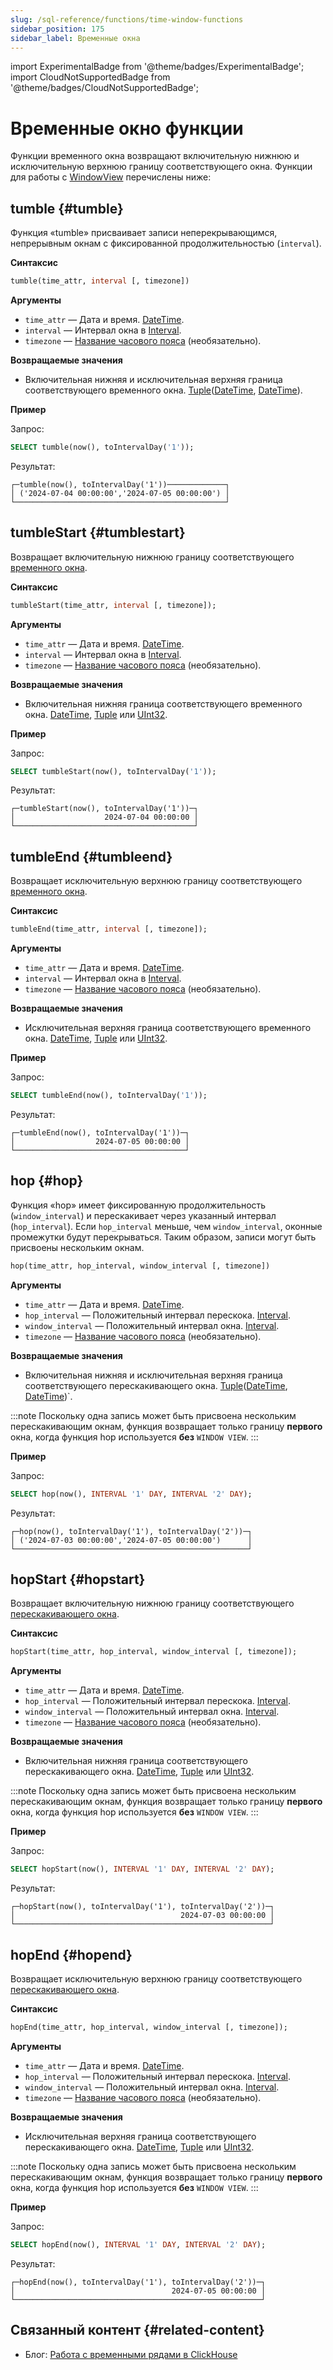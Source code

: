 ```yaml
---
slug: /sql-reference/functions/time-window-functions
sidebar_position: 175
sidebar_label: Временные окна
---
```


import ExperimentalBadge from '@theme/badges/ExperimentalBadge';
import CloudNotSupportedBadge from '@theme/badges/CloudNotSupportedBadge';



# Временные окно функции

<ExperimentalBadge/>
<CloudNotSupportedBadge/>

Функции временного окна возвращают включительную нижнюю и исключительную верхнюю границу соответствующего окна. Функции для работы с [WindowView](/sql-reference/statements/create/view#window-view) перечислены ниже:

## tumble {#tumble}

Функция «tumble» присваивает записи неперекрывающимся, непрерывным окнам с фиксированной продолжительностью (`interval`).

**Синтаксис**

``` sql
tumble(time_attr, interval [, timezone])
```

**Аргументы**
- `time_attr` — Дата и время. [DateTime](../data-types/datetime.md).
- `interval` — Интервал окна в [Interval](../data-types/special-data-types/interval.md).
- `timezone` — [Название часового пояса](../../operations/server-configuration-parameters/settings.md#timezone) (необязательно).

**Возвращаемые значения**

- Включительная нижняя и исключительная верхняя граница соответствующего временного окна. [Tuple](../data-types/tuple.md)([DateTime](../data-types/datetime.md), [DateTime](../data-types/datetime.md)).

**Пример**

Запрос:

``` sql
SELECT tumble(now(), toIntervalDay('1'));
```

Результат:

``` text
┌─tumble(now(), toIntervalDay('1'))─────────────┐
│ ('2024-07-04 00:00:00','2024-07-05 00:00:00') │
└───────────────────────────────────────────────┘
```

## tumbleStart {#tumblestart}

Возвращает включительную нижнюю границу соответствующего [временного окна](#tumble).

**Синтаксис**

``` sql
tumbleStart(time_attr, interval [, timezone]);
```

**Аргументы**

- `time_attr` — Дата и время. [DateTime](../data-types/datetime.md).
- `interval` — Интервал окна в [Interval](../data-types/special-data-types/interval.md).
- `timezone` — [Название часового пояса](../../operations/server-configuration-parameters/settings.md#timezone) (необязательно).

**Возвращаемые значения**

- Включительная нижняя граница соответствующего временного окна. [DateTime](../data-types/datetime.md), [Tuple](../data-types/tuple.md) или [UInt32](../data-types/int-uint.md).

**Пример**

Запрос:

```sql
SELECT tumbleStart(now(), toIntervalDay('1'));
```

Результат:

```response
┌─tumbleStart(now(), toIntervalDay('1'))─┐
│                    2024-07-04 00:00:00 │
└────────────────────────────────────────┘
```

## tumbleEnd {#tumbleend}

Возвращает исключительную верхнюю границу соответствующего [временного окна](#tumble).

**Синтаксис**

``` sql
tumbleEnd(time_attr, interval [, timezone]);
```

**Аргументы**

- `time_attr` — Дата и время. [DateTime](../data-types/datetime.md).
- `interval` — Интервал окна в [Interval](../data-types/special-data-types/interval.md).
- `timezone` — [Название часового пояса](../../operations/server-configuration-parameters/settings.md#timezone) (необязательно).

**Возвращаемые значения**

- Исключительная верхняя граница соответствующего временного окна. [DateTime](../data-types/datetime.md), [Tuple](../data-types/tuple.md) или [UInt32](../data-types/int-uint.md).

**Пример**

Запрос:

```sql
SELECT tumbleEnd(now(), toIntervalDay('1'));
```

Результат:

```response
┌─tumbleEnd(now(), toIntervalDay('1'))─┐
│                  2024-07-05 00:00:00 │
└──────────────────────────────────────┘
```

## hop {#hop}

Функция «hop» имеет фиксированную продолжительность (`window_interval`) и перескакивает через указанный интервал (`hop_interval`). Если `hop_interval` меньше, чем `window_interval`, оконные промежутки будут перекрываться. Таким образом, записи могут быть присвоены нескольким окнам.

``` sql
hop(time_attr, hop_interval, window_interval [, timezone])
```

**Аргументы**

- `time_attr` — Дата и время. [DateTime](../data-types/datetime.md).
- `hop_interval` — Положительный интервал перескока. [Interval](../data-types/special-data-types/interval.md).
- `window_interval` — Положительный интервал окна. [Interval](../data-types/special-data-types/interval.md).
- `timezone` — [Название часового пояса](../../operations/server-configuration-parameters/settings.md#timezone) (необязательно).

**Возвращаемые значения**

- Включительная нижняя и исключительная верхняя граница соответствующего перескакивающего окна. [Tuple](../data-types/tuple.md)([DateTime](../data-types/datetime.md), [DateTime](../data-types/datetime.md))`.

:::note
Поскольку одна запись может быть присвоена нескольким перескакивающим окнам, функция возвращает только границу **первого** окна, когда функция hop используется **без** `WINDOW VIEW`.
:::

**Пример**

Запрос:

``` sql
SELECT hop(now(), INTERVAL '1' DAY, INTERVAL '2' DAY);
```

Результат:

``` text
┌─hop(now(), toIntervalDay('1'), toIntervalDay('2'))─┐
│ ('2024-07-03 00:00:00','2024-07-05 00:00:00')      │
└────────────────────────────────────────────────────┘
```

## hopStart {#hopstart}

Возвращает включительную нижнюю границу соответствующего [перескакивающего окна](#hop).

**Синтаксис**

``` sql
hopStart(time_attr, hop_interval, window_interval [, timezone]);
```
**Аргументы**

- `time_attr` — Дата и время. [DateTime](../data-types/datetime.md).
- `hop_interval` — Положительный интервал перескока. [Interval](../data-types/special-data-types/interval.md).
- `window_interval` — Положительный интервал окна. [Interval](../data-types/special-data-types/interval.md).
- `timezone` — [Название часового пояса](../../operations/server-configuration-parameters/settings.md#timezone) (необязательно).

**Возвращаемые значения**

- Включительная нижняя граница соответствующего перескакивающего окна. [DateTime](../data-types/datetime.md), [Tuple](../data-types/tuple.md) или [UInt32](../data-types/int-uint.md).

:::note
Поскольку одна запись может быть присвоена нескольким перескакивающим окнам, функция возвращает только границу **первого** окна, когда функция hop используется **без** `WINDOW VIEW`.
:::

**Пример**

Запрос:

``` sql
SELECT hopStart(now(), INTERVAL '1' DAY, INTERVAL '2' DAY);
```

Результат:

``` text
┌─hopStart(now(), toIntervalDay('1'), toIntervalDay('2'))─┐
│                                     2024-07-03 00:00:00 │
└─────────────────────────────────────────────────────────┘
```

## hopEnd {#hopend}

Возвращает исключительную верхнюю границу соответствующего [перескакивающего окна](#hop).

**Синтаксис**

``` sql
hopEnd(time_attr, hop_interval, window_interval [, timezone]);
```
**Аргументы**

- `time_attr` — Дата и время. [DateTime](../data-types/datetime.md).
- `hop_interval` — Положительный интервал перескока. [Interval](../data-types/special-data-types/interval.md).
- `window_interval` — Положительный интервал окна. [Interval](../data-types/special-data-types/interval.md).
- `timezone` — [Название часового пояса](../../operations/server-configuration-parameters/settings.md#timezone) (необязательно).

**Возвращаемые значения**

- Исключительная верхняя граница соответствующего перескакивающего окна. [DateTime](../data-types/datetime.md), [Tuple](../data-types/tuple.md) или [UInt32](../data-types/int-uint.md).

:::note
Поскольку одна запись может быть присвоена нескольким перескакивающим окнам, функция возвращает только границу **первого** окна, когда функция hop используется **без** `WINDOW VIEW`.
:::

**Пример**

Запрос:

``` sql
SELECT hopEnd(now(), INTERVAL '1' DAY, INTERVAL '2' DAY);
```

Результат:

``` text
┌─hopEnd(now(), toIntervalDay('1'), toIntervalDay('2'))─┐
│                                   2024-07-05 00:00:00 │
└───────────────────────────────────────────────────────┘

```

## Связанный контент {#related-content}

- Блог: [Работа с временными рядами в ClickHouse](https://clickhouse.com/blog/working-with-time-series-data-and-functions-ClickHouse)
